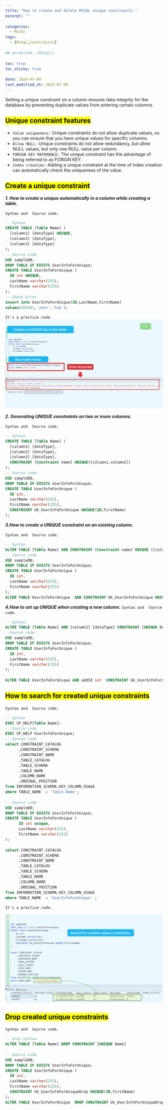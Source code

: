 ```yaml
---
title: "How to create and delete MSSQL unique constraints."
excerpt: ""

categories:
  - MsSql
tags:
  - [MsSql,Constraints]

## permalink: /MsSql//

toc: true
toc_sticky: true
 
date: 2024-07-09
last_modified_at: 2024-07-09
---
```

 Setting a unique constraint on a column ensures data integrity for the database by preventing duplicate values from entering certain columns.

## <mark>Unique constraint features</mark>

- `Value uniqueness:` Unique constraints do not allow duplicate values, so you can ensure that you have unique values for specific columns.
- `Allow NULL:` Unique constraints do not allow redundancy, but allow NULL values, but only one NULL value per column.
- `FORIGN KEY REFERENCE:` The unique constraint has the advantage of being referred to as FORIGN KEY.
- `Index creation:` Adding a unique constraint at the time of index creation can automatically check the uniqueness of the value.

## <mark>Create a unique constraint</mark>

***1. How to create a unique automatically in a column while creating a table.***

`Syntax and  Source code.`

```sql
-- Syntax
CREATE TABLE [Table Name] (
  [column1] [dataType] UNIQUE,
  [column2] [dataType],
  [column3] [dataType] 
);
-- Source code. 
USE sampleDB;
DROP TABLE IF EXISTS UserInfoForUnique;
CREATE TABLE UserInfoForUnique (
  ID int UNIQUE,
  LastName varchar(255),
  FirstName varchar(255)    
);
-- Check Error.
insert into UserInfoForUnique(ID,LastName,FirstName)
values(202401,'john','hub');
```

`It's a practice code.`
![Create a unique while creating a table.](/assets/images/postsImages/MsSql/1011_Eng_UNIQUE_Constraints/1.jpg)

***2. Generating UNIQUE constraints on two or more columns.***

 `Syntax and  Source code.`

```sql
-- Syntax
CREATE TABLE [Table Name] (
  [column1] [dataType],
  [column2] [dataType],
  [column3] [dataType],
  CONSTRAINT [Constraint name] UNIQUE([column1,column2]) 
);
-- Source code.   
USE sampleDB;
DROP TABLE IF EXISTS UserInfoForUnique;
CREATE TABLE UserInfoForUnique (
  ID int, 
  LastName varchar(255),
  FirstName varchar(255),
  CONSTRAINT Uk_UserInfoForUnique UNIQUE(ID,FirstName)  
);
```

***3.How to create a UNIQUE constraint on an existing column.***

`Syntax and  Source code.`

```sql
-- Syntax
ALTER TABLE [Table Name] ADD CONSTRAINT [Constraint name] UNIQUE ([column1,column2]);
-- Source code.
USE sampleDB;
DROP TABLE IF EXISTS UserInfoForUnique;
CREATE TABLE UserInfoForUnique (
  ID int, 
  LastName varchar(255),
  FirstName varchar(255) 
); 
ALTER TABLE UserInfoForUnique  ADD CONSTRAINT Uk_UserInfoForUnique UNIQUE (ID,FirstName);
```

***4.How to set up UNIQUE when creating a new column.***
`Syntax and  Source code.`

```sql
-- Syntax.
ALTER TABLE [Table Name] ADD [column1] [dataType] CONSTRAINT [UNIQUE Name] UNIQUE (column1,column2]);
--Source code. 
USE sampleDB;
DROP TABLE IF EXISTS UserInfoForUnique;
CREATE TABLE UserInfoForUnique (
  ID int, 
  LastName varchar(255),
  FirstName varchar(255) 
);

ALTER TABLE UserInfoForUnique ADD addId int  CONSTRAINT Uk_UserInfoForUnique UNIQUE (ID,addId);
```

## <mark>How to search for created unique constraints</mark>

`Syntax and  Source code.`

```sql
-- Syntax
EXEC SP_HELP[Table Name];
-- Source code
EXEC SP_HELP UserInfoForUnique;
-- Syntax code
select CONSTRAINT_CATALOG
      ,CONSTRAINT_SCHEMA
      ,CONSTRAINT_NAME
      ,TABLE_CATALOG
      ,TABLE_SCHEMA
      ,TABLE_NAME
      ,COLUMN_NAME
      ,ORDINAL_POSITION
from INFORMATION_SCHEMA.KEY_COLUMN_USAGE
where TABLE_NAME  = 'Table Name';

-- Source code 
USE sampleDB;
DROP TABLE IF EXISTS UserInfoForUnique;
CREATE TABLE UserInfoForUnique (
      ID int unique, 
      LastName varchar(255),
      FirstName varchar(255) 
);

select CONSTRAINT_CATALOG
      ,CONSTRAINT_SCHEMA
      ,CONSTRAINT_NAME
      ,TABLE_CATALOG
      ,TABLE_SCHEMA
      ,TABLE_NAME
      ,COLUMN_NAME
      ,ORDINAL_POSITION
from INFORMATION_SCHEMA.KEY_COLUMN_USAGE
where TABLE_NAME  = 'UserInfoForUnique' ; 

```

`It's a practice code.`

![unique search in the schema.](/assets/images/postsImages/MsSql/1011_Eng_UNIQUE_Constraints/2.jpg)


## <mark>Drop created unique constraints</mark>

`Syntax and  Source code.`

```sql
-- drop Syntax.
ALTER TABLE [Table Name] DROP CONSTRAINT [UNIQUE Name]
 
-- Source code.
USE sampleDB;
DROP TABLE IF EXISTS UserInfoForUnique;
CREATE TABLE UserInfoForUnique (
  ID int, 
  LastName varchar(255),
  FirstName varchar(255),
  CONSTRAINT Uk_UserInfoForUniqueDrop UNIQUE(ID,FirstName)  
);
ALTER TABLE UserInfoForUnique  DROP CONSTRAINT Uk_UserInfoForUniqueDrop;
```

